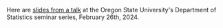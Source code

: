 Here are [slides from a talk](https://petrelharp.github.io/corvallis-feb-2024/corvallis-feb-2024.slides.html)
at the Oregon State University's
Department of Statistics seminar series,
February 26th, 2024.
